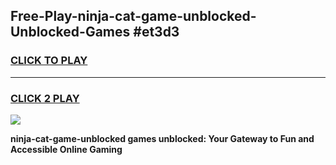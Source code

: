 
## Free-Play-ninja-cat-game-unblocked-Unblocked-Games #et3d3
<h3>
<a href="https://news.freeplayer.one?title=ninja-cat-game-unblocked&ref=8M">CLICK TO PLAY</a></h3>
<hr>

<h3>
<a href="https://news.freeplayer.one?title=ninja-cat-game-unblocked&ref=8M">CLICK 2 PLAY</a>
  
</h3>

<a href="https://news.freeplayer.one?title=ninja-cat-game-unblocked&ref=8M"><img src="https://clearcache.store/games.png"></a>


**ninja-cat-game-unblocked games unblocked: Your Gateway to Fun and Accessible Online Gaming**
